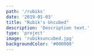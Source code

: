 ```yaml
---
path: '/rubiks'
date: '2019-01-03'
title: "Rubik's Uncubed"
description: 'Description text.'
type: 'project'
image: 'rubiksuncubed.jpg'
backgroundColor: '#000000'
---
```


